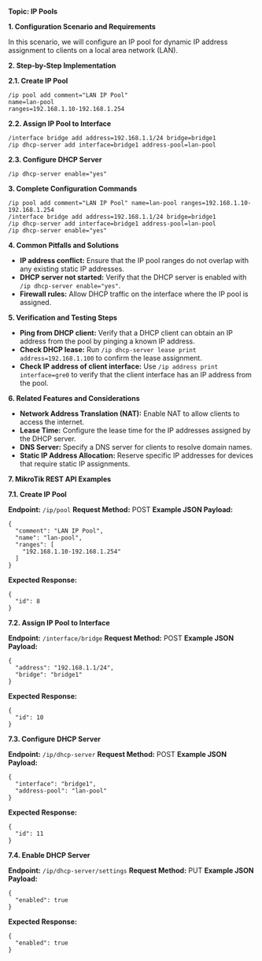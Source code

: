 **Topic: IP Pools**

**1. Configuration Scenario and Requirements**

In this scenario, we will configure an IP pool for dynamic IP address assignment to clients on a local area network (LAN).

**2. Step-by-Step Implementation**

**2.1. Create IP Pool**

```
/ip pool add comment="LAN IP Pool"
name=lan-pool
ranges=192.168.1.10-192.168.1.254
```

**2.2. Assign IP Pool to Interface**

```
/interface bridge add address=192.168.1.1/24 bridge=bridge1
/ip dhcp-server add interface=bridge1 address-pool=lan-pool
```

**2.3. Configure DHCP Server**

```
/ip dhcp-server enable="yes"
```

**3. Complete Configuration Commands**

```
/ip pool add comment="LAN IP Pool" name=lan-pool ranges=192.168.1.10-192.168.1.254
/interface bridge add address=192.168.1.1/24 bridge=bridge1
/ip dhcp-server add interface=bridge1 address-pool=lan-pool
/ip dhcp-server enable="yes"
```

**4. Common Pitfalls and Solutions**

- **IP address conflict:** Ensure that the IP pool ranges do not overlap with any existing static IP addresses.
- **DHCP server not started:** Verify that the DHCP server is enabled with `/ip dhcp-server enable="yes"`.
- **Firewall rules:** Allow DHCP traffic on the interface where the IP pool is assigned.

**5. Verification and Testing Steps**

- **Ping from DHCP client:** Verify that a DHCP client can obtain an IP address from the pool by pinging a known IP address.
- **Check DHCP lease:** Run `/ip dhcp-server lease print address=192.168.1.100` to confirm the lease assignment.
- **Check IP address of client interface:** Use `/ip address print interface=gre0` to verify that the client interface has an IP address from the pool.

**6. Related Features and Considerations**

- **Network Address Translation (NAT):** Enable NAT to allow clients to access the internet.
- **Lease Time:** Configure the lease time for the IP addresses assigned by the DHCP server.
- **DNS Server:** Specify a DNS server for clients to resolve domain names.
- **Static IP Address Allocation:** Reserve specific IP addresses for devices that require static IP assignments.

**7. MikroTik REST API Examples**

**7.1. Create IP Pool**

**Endpoint:** `/ip/pool`
**Request Method:** POST
**Example JSON Payload:**
```
{
  "comment": "LAN IP Pool",
  "name": "lan-pool",
  "ranges": [
    "192.168.1.10-192.168.1.254"
  ]
}
```
**Expected Response:**
```
{
  "id": 8
}
```

**7.2. Assign IP Pool to Interface**

**Endpoint:** `/interface/bridge`
**Request Method:** POST
**Example JSON Payload:**
```
{
  "address": "192.168.1.1/24",
  "bridge": "bridge1"
}
```
**Expected Response:**
```
{
  "id": 10
}
```

**7.3. Configure DHCP Server**

**Endpoint:** `/ip/dhcp-server`
**Request Method:** POST
**Example JSON Payload:**
```
{
  "interface": "bridge1",
  "address-pool": "lan-pool"
}
```
**Expected Response:**
```
{
  "id": 11
}
```

**7.4. Enable DHCP Server**

**Endpoint:** `/ip/dhcp-server/settings`
**Request Method:** PUT
**Example JSON Payload:**
```
{
  "enabled": true
}
```
**Expected Response:**
```
{
  "enabled": true
}
```